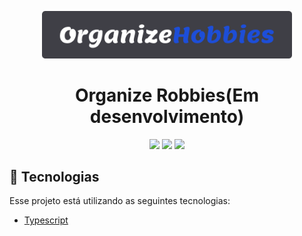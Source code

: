  <p align='center'><img width='400' src="./.github/logo.png"/></p>

 <h1 align="center">Organize Robbies(Em desenvolvimento)</h1>

 <p align='center'>
<img src="https://img.shields.io/github/repo-size/Savio-Anjos/Organize-Robbies?color=3B82F6">
<img src="https://img.shields.io/github/languages/count/Savio-Anjos/Organize-Robbies?color=3B82F6">
<img src="https://img.shields.io/github/last-commit/Savio-Anjos/Organize-Robbies?color=3B82F6">
</p>

## 🚀 Tecnologias
Esse projeto está utilizando as seguintes tecnologias:
 
- [Typescript](https://www.typescriptlang.org/)




